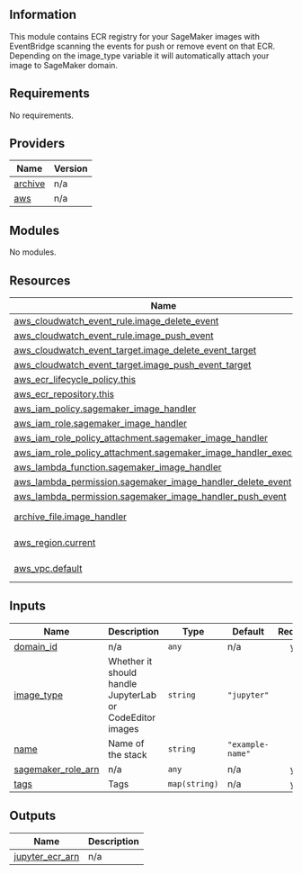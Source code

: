 ## Information

This module contains ECR registry for your SageMaker images with EventBridge scanning the events for push or remove event on that ECR. Depending on the image_type variable it will automatically attach your image to SageMaker domain.

## Requirements

No requirements.

## Providers

| Name | Version |
|------|---------|
| <a name="provider_archive"></a> [archive](#provider\_archive) | n/a |
| <a name="provider_aws"></a> [aws](#provider\_aws) | n/a |

## Modules

No modules.

## Resources

| Name | Type |
|------|------|
| [aws_cloudwatch_event_rule.image_delete_event](https://registry.terraform.io/providers/hashicorp/aws/latest/docs/resources/cloudwatch_event_rule) | resource |
| [aws_cloudwatch_event_rule.image_push_event](https://registry.terraform.io/providers/hashicorp/aws/latest/docs/resources/cloudwatch_event_rule) | resource |
| [aws_cloudwatch_event_target.image_delete_event_target](https://registry.terraform.io/providers/hashicorp/aws/latest/docs/resources/cloudwatch_event_target) | resource |
| [aws_cloudwatch_event_target.image_push_event_target](https://registry.terraform.io/providers/hashicorp/aws/latest/docs/resources/cloudwatch_event_target) | resource |
| [aws_ecr_lifecycle_policy.this](https://registry.terraform.io/providers/hashicorp/aws/latest/docs/resources/ecr_lifecycle_policy) | resource |
| [aws_ecr_repository.this](https://registry.terraform.io/providers/hashicorp/aws/latest/docs/resources/ecr_repository) | resource |
| [aws_iam_policy.sagemaker_image_handler](https://registry.terraform.io/providers/hashicorp/aws/latest/docs/resources/iam_policy) | resource |
| [aws_iam_role.sagemaker_image_handler](https://registry.terraform.io/providers/hashicorp/aws/latest/docs/resources/iam_role) | resource |
| [aws_iam_role_policy_attachment.sagemaker_image_handler](https://registry.terraform.io/providers/hashicorp/aws/latest/docs/resources/iam_role_policy_attachment) | resource |
| [aws_iam_role_policy_attachment.sagemaker_image_handler_execution](https://registry.terraform.io/providers/hashicorp/aws/latest/docs/resources/iam_role_policy_attachment) | resource |
| [aws_lambda_function.sagemaker_image_handler](https://registry.terraform.io/providers/hashicorp/aws/latest/docs/resources/lambda_function) | resource |
| [aws_lambda_permission.sagemaker_image_handler_delete_event](https://registry.terraform.io/providers/hashicorp/aws/latest/docs/resources/lambda_permission) | resource |
| [aws_lambda_permission.sagemaker_image_handler_push_event](https://registry.terraform.io/providers/hashicorp/aws/latest/docs/resources/lambda_permission) | resource |
| [archive_file.image_handler](https://registry.terraform.io/providers/hashicorp/archive/latest/docs/data-sources/file) | data source |
| [aws_region.current](https://registry.terraform.io/providers/hashicorp/aws/latest/docs/data-sources/region) | data source |
| [aws_vpc.default](https://registry.terraform.io/providers/hashicorp/aws/latest/docs/data-sources/vpc) | data source |

## Inputs

| Name | Description | Type | Default | Required |
|------|-------------|------|---------|:--------:|
| <a name="input_domain_id"></a> [domain\_id](#input\_domain\_id) | n/a | `any` | n/a | yes |
| <a name="input_image_type"></a> [image\_type](#input\_image\_type) | Whether it should handle JupyterLab or CodeEditor images | `string` | `"jupyter"` | no |
| <a name="input_name"></a> [name](#input\_name) | Name of the stack | `string` | `"example-name"` | no |
| <a name="input_sagemaker_role_arn"></a> [sagemaker\_role\_arn](#input\_sagemaker\_role\_arn) | n/a | `any` | n/a | yes |
| <a name="input_tags"></a> [tags](#input\_tags) | Tags | `map(string)` | n/a | yes |

## Outputs

| Name | Description |
|------|-------------|
| <a name="output_jupyter_ecr_arn"></a> [jupyter\_ecr\_arn](#output\_jupyter\_ecr\_arn) | n/a |
